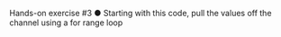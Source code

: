 

Hands-on exercise #3
● Starting with this code, pull the values off the channel using a for range loop